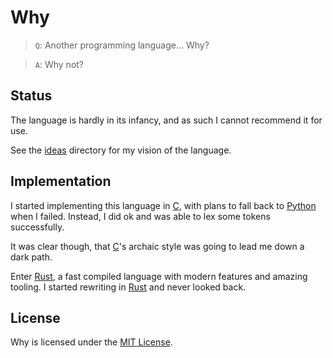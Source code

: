 # Why

> `Q`: Another programming language... Why?

> `A`: Why not?

## Status

The language is hardly in its infancy, and as such I cannot recommend
it for use.

See the [ideas](https://github.com/Jonxslays/why/tree/master/ideas)
directory for my vision of the language.

## Implementation

I started implementing this language in [C](https://www.cprogramming.com/),
with plans to fall back to [Python](https://www.python.org/) when I failed.
Instead, I did ok and was able to lex some tokens successfully.

It was clear though, that [C](https://www.cprogramming.com/)'s archaic
style was going to lead me down a dark path.

Enter [Rust](https://www.rust-lang.org/), a fast compiled language with
modern features and amazing tooling. I started rewriting in
[Rust](https://www.rust-lang.org/) and never looked back.

## License

Why is licensed under the
[MIT License](https://github.com/Jonxslays/why/blob/master/LICENSE).
